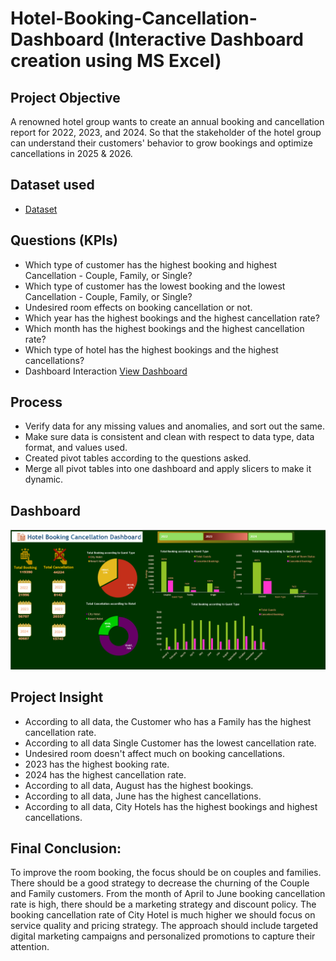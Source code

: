 # Hotel-Booking-Cancellation-Dashboard (Interactive Dashboard creation using MS Excel)
## Project Objective
A renowned hotel group wants to create an annual booking and cancellation report for 2022, 2023, and 2024. So that the stakeholder of the hotel group can understand their customers' behavior to grow bookings and optimize cancellations in 2025 & 2026.

## Dataset used
- <a href="https://github.com/PritamSaha234/Hotel-Booking-Cancellation-Dashboard/blob/main/Hotel%20Booking%20Project.xlsx">Dataset</a>

## Questions (KPIs)
- Which type of customer has the highest booking and highest Cancellation - Couple, Family, or Single?
- Which type of customer has the lowest booking and the lowest Cancellation - Couple, Family, or Single?
- Undesired room effects on booking cancellation or not.
- Which year has the highest bookings and the highest cancellation rate?
- Which month has the highest bookings and the highest cancellation rate?
- Which type of hotel has the highest bookings and the highest cancellations?
- Dashboard Interaction <a href="https://github.com/PritamSaha234/Hotel-Booking-Cancellation-Dashboard/blob/main/Dashboard_2023.png">View Dashboard</a>

## Process
- Verify data for any missing values and anomalies, and sort out the same.
- Make sure data is consistent and clean with respect to data type, data format, and values used.
- Created pivot tables according to the questions asked.
- Merge all pivot tables into one dashboard and apply slicers to make it dynamic.
## Dashboard

![Screenshot (495)](https://github.com/PritamSaha234/Hotel-Booking-Cancellation-Dashboard/blob/main/Dashboard_2023.png)

## Project Insight
- According to all data, the Customer who has a Family has the highest cancellation rate.
- According to all data Single Customer has the lowest cancellation rate.
- Undesired room doesn't affect much on booking cancellations.
- 2023 has the highest booking rate.
- 2024 has the highest cancellation rate.
- According to all data, August has the highest bookings.
- According to all data, June has the highest cancellations.
- According to all data, City Hotels has the highest bookings and highest cancellations.
  

## Final Conclusion:
To improve the room booking, the focus should be on couples and families. There should be a good strategy to decrease the churning of the Couple and Family customers. From the month of April to June booking cancellation rate is high, there should be a marketing strategy and discount policy. The booking cancellation rate of City Hotel is much higher we should focus on service quality and pricing strategy. The approach should include targeted digital marketing campaigns and personalized promotions to capture their attention.

